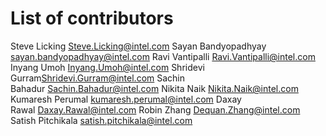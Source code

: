 
# List of contributors

Steve Licking <Steve.Licking@intel.com>
Sayan Bandyopadhyay <sayan.bandyopadhyay@intel.com>
Ravi Vantipalli <Ravi.Vantipalli@intel.com>
Inyang Umoh <Inyang.Umoh@intel.com>
Shridevi Gurram<Shridevi.Gurram@intel.com>
Sachin Bahadur <Sachin.Bahadur@intel.com>
Nikita Naik <Nikita.Naik@intel.com>
Kumaresh Perumal <kumaresh.perumal@intel.com>
Daxay Rawal <Daxay.Rawal@intel.com>
Robin Zhang <Dequan.Zhang@intel.com>
Satish Pitchikala <satish.pitchikala@intel.com>
